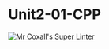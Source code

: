 # Unit2-01-CPP
[![Mr Coxall's Super Linter](https://github.com/ICS3U-C-Programming-LukeD/Unit2-01-CPP/workflows/Mr%20Coxall's%20Super%20Linter/badge.svg)](https://github.com/ICS3U-C-Programming-LukeD/Unit2-01-CPP/actions/)
